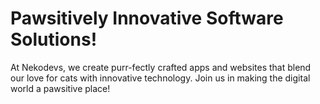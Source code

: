 # Pawsitively Innovative Software Solutions!

At Nekodevs, we create purr-fectly crafted apps and websites that blend our love for cats with innovative technology. Join us in making the digital world a pawsitive place!
